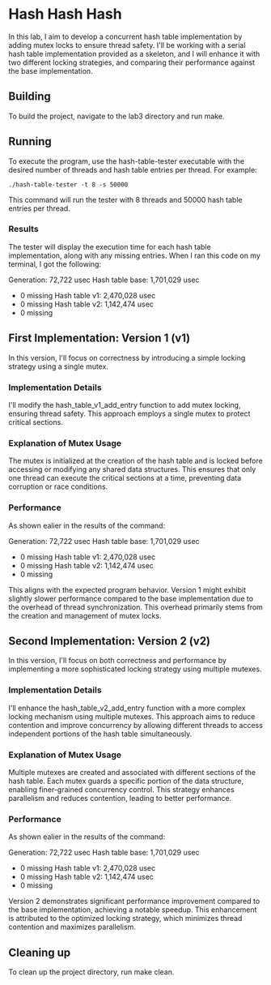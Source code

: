 # Hash Hash Hash

In this lab, I aim to develop a concurrent hash table implementation by adding mutex locks to ensure thread safety. I'll be working with a serial hash table implementation provided as a skeleton, and I will enhance it with two different locking strategies, and comparing their performance against the base implementation.

## Building

To build the project, navigate to the lab3 directory and run make.

## Running

To execute the program, use the hash-table-tester executable with the desired number of threads and hash table entries per thread. For example:

```shell
./hash-table-tester -t 8 -s 50000
```

This command will run the tester with 8 threads and 50000 hash table entries per thread.

### Results

The tester will display the execution time for each hash table implementation, along with any missing entries. When I ran this code on my terminal, I got the following:

Generation: 72,722 usec
Hash table base: 1,701,029 usec
  - 0 missing
Hash table v1: 2,470,028 usec
  - 0 missing
Hash table v2: 1,142,474 usec
  - 0 missing

## First Implementation: Version 1 (v1)

In this version, I'll focus on correctness by introducing a simple locking strategy using a single mutex.

### Implementation Details

I'll modify the hash_table_v1_add_entry function to add mutex locking, ensuring thread safety. This approach employs a single mutex to protect critical sections.

### Explanation of Mutex Usage

The mutex is initialized at the creation of the hash table and is locked before accessing or modifying any shared data structures. This ensures that only one thread can execute the critical sections at a time, preventing data corruption or race conditions.

### Performance

As shown ealier in the results of the command:

Generation: 72,722 usec
Hash table base: 1,701,029 usec
  - 0 missing
Hash table v1: 2,470,028 usec
  - 0 missing
Hash table v2: 1,142,474 usec
  - 0 missing

This aligns with the expected program behavior. Version 1 might exhibit slightly slower performance compared to the base implementation due to the overhead of thread synchronization. This overhead primarily stems from the creation and management of mutex locks.

## Second Implementation: Version 2 (v2)

In this version, I'll focus on both correctness and performance by implementing a more sophisticated locking strategy using multiple mutexes.

### Implementation Details

I'll enhance the hash_table_v2_add_entry function with a more complex locking mechanism using multiple mutexes. This approach aims to reduce contention and improve concurrency by allowing different threads to access independent portions of the hash table simultaneously.

### Explanation of Mutex Usage

Multiple mutexes are created and associated with different sections of the hash table. Each mutex guards a specific portion of the data structure, enabling finer-grained concurrency control. This strategy enhances parallelism and reduces contention, leading to better performance.

### Performance

As shown ealier in the results of the command:

Generation: 72,722 usec
Hash table base: 1,701,029 usec
  - 0 missing
Hash table v1: 2,470,028 usec
  - 0 missing
Hash table v2: 1,142,474 usec
  - 0 missing

Version 2 demonstrates significant performance improvement compared to the base implementation, achieving a notable speedup. This enhancement is attributed to the optimized locking strategy, which minimizes thread contention and maximizes parallelism.

## Cleaning up

To clean up the project directory, run make clean.
